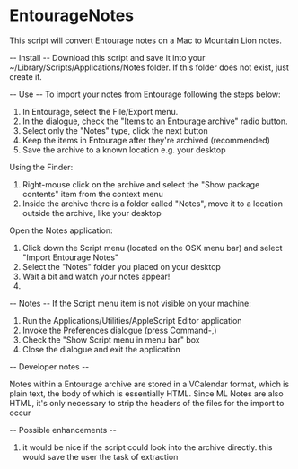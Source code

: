EntourageNotes
==============

This script will convert Entourage notes on a Mac to Mountain Lion notes.

-- Install --
Download this script and save it into your ~/Library/Scripts/Applications/Notes 
folder.  If this folder does not exist, just create it.

-- Use --
To import your notes from Entourage following the steps below:

1. In Entourage, select the File/Export menu.
2. In the dialogue, check the "Items to an Entourage archive" radio button.
3. Select only the "Notes" type, click the next button
4. Keep the items in Entourage after they're archived (recommended)
5. Save the archive to a known location e.g. your desktop

Using the Finder:

1. Right-mouse click on the archive and select the "Show package contents" item from the context menu
2. Inside the archive there is a folder called "Notes", move it to a location outside the archive, like your desktop

Open the Notes application:

1. Click down the Script menu (located on the OSX menu bar) and select "Import Entourage Notes"
2. Select the "Notes" folder you placed on your desktop
3. Wait a bit and watch your notes appear!
4. 

-- Notes --
If the Script menu item is not visible on your machine:

1. Run the Applications/Utilities/AppleScript Editor application
2. Invoke the Preferences dialogue (press Command-,)
3. Check the "Show Script menu in menu bar" box
4. Close the dialogue and exit the application

-- Developer notes --

Notes within a Entourage archive are stored in a VCalendar format, which is plain text, the body of which is essentially
HTML.  Since ML Notes are also HTML, it's only necessary to strip the headers of the files for the import to occur

-- Possible enhancements --

1. it would be nice if the script could look into the archive directly.  this would save the user the task of extraction
